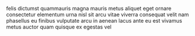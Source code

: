 felis dictumst quammauris magna mauris metus aliquet eget ornare consectetur
elementum urna nisl sit arcu vitae viverra consequat velit nam phasellus eu
finibus vulputate arcu in aenean lacus ante eu est vivamus metus auctor quam
quisque ex egestas vel